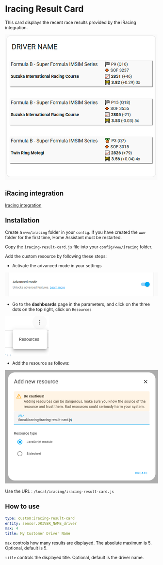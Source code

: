 # Iracing Result Card

This card displays the recent race results provided by the iRacing integration.

![example](example.png)

## iRacing integration

[Iracing integration](https://github.com/cazeaux/ha-iracing)

## Installation

Create a `www/iracing` folder in your `config`. If you have created the `www` folder for the first time, Home Assistant must be restarted.

Copy the `iracing-result-card.js` file into your `config/www/iracing` folder.

Add the custom resource by following these steps:

- Activate the advanced mode in your settings

![advanced settings](advanced-settings.png)

- Go to the **dashboards** page in the parameters, and click on the three dots on the top right, click on `Resources`

![resources](resources.png)

- Add the resource as follows:

![Alt text](add-resource.png)

Use the URL : `/local/iracing/iracing-result-card.js`

## How to use

```yaml
type: custom:iracing-result-card
entity: sensor.DRIVER_NAME_driver
max: 4
title: My Customer Driver Name
```

`max` controls how many results are displayed. The absolute maximum is 5. Optional, default is 5.

`title` controls the displayed title. Optional, default is the driver name.
